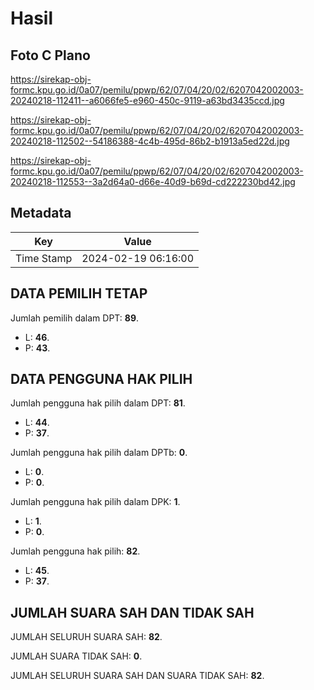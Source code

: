 # Hasil

## Foto C Plano

https://sirekap-obj-formc.kpu.go.id/0a07/pemilu/ppwp/62/07/04/20/02/6207042002003-20240218-112411--a6066fe5-e960-450c-9119-a63bd3435ccd.jpg

https://sirekap-obj-formc.kpu.go.id/0a07/pemilu/ppwp/62/07/04/20/02/6207042002003-20240218-112502--54186388-4c4b-495d-86b2-b1913a5ed22d.jpg

https://sirekap-obj-formc.kpu.go.id/0a07/pemilu/ppwp/62/07/04/20/02/6207042002003-20240218-112553--3a2d64a0-d66e-40d9-b69d-cd222230bd42.jpg


## Metadata

| Key        | Value               |
| ---------- | ------------------- |
| Time Stamp | 2024-02-19 06:16:00 |


## DATA PEMILIH TETAP

Jumlah pemilih dalam DPT: **89**.
 * L: **46**.
 * P: **43**.

## DATA PENGGUNA HAK PILIH

Jumlah pengguna hak pilih dalam DPT: **81**.
 * L: **44**.
 * P: **37**.

Jumlah pengguna hak pilih dalam DPTb: **0**.
 * L: **0**.
 * P: **0**.

Jumlah pengguna hak pilih dalam DPK: **1**.
 * L: **1**.
 * P: **0**.

Jumlah pengguna hak pilih: **82**.
 * L: **45**.
 * P: **37**.

## JUMLAH SUARA SAH DAN TIDAK SAH

JUMLAH SELURUH SUARA SAH: **82**.

JUMLAH SUARA TIDAK SAH: **0**.

JUMLAH SELURUH SUARA SAH DAN SUARA TIDAK SAH: **82**.


